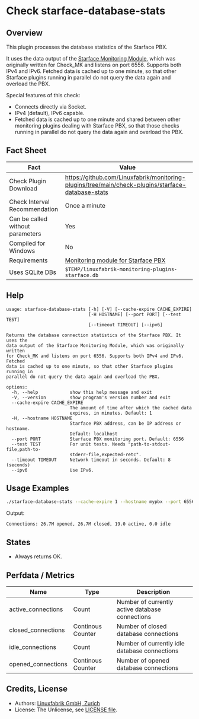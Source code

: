 # Check starface-database-stats

## Overview

This plugin processes the database statistics of the Starface PBX.

It uses the data output of the [Starface Monitoring Module](https://wiki.fluxpunkt.de/display/FPW/Monitoring), which was originally written for Check_MK and listens on port 6556. Supports both IPv4 and IPv6. Fetched data is cached up to one minute, so that other Starface plugins running in parallel do not query the data again and overload the PBX.

Special features of this check:

* Connects directly via Socket.
* IPv4 (default), IPv6 capable.
* Fetched data is cached up to one minute and shared between other monitoring plugins dealing with Starface PBX, so that those checks running in parallel do not query the data again and overload the PBX.


## Fact Sheet

| Fact | Value |
|----|----|
| Check Plugin Download                 | <https://github.com/Linuxfabrik/monitoring-plugins/tree/main/check-plugins/starface-database-stats> |
| Check Interval Recommendation         | Once a minute |
| Can be called without parameters      | Yes |
| Compiled for Windows                  | No |
| Requirements                          | [Monitoring module for Starface PBX](https://wiki.fluxpunkt.de/display/FPW/Monitoring) |
| Uses SQLite DBs                       | `$TEMP/linuxfabrik-monitoring-plugins-starface.db` |


## Help

```text
usage: starface-database-stats [-h] [-V] [--cache-expire CACHE_EXPIRE]
                               [-H HOSTNAME] [--port PORT] [--test TEST]
                               [--timeout TIMEOUT] [--ipv6]

Returns the database connection statistics of the Starface PBX. It uses the
data output of the Starface Monitoring Module, which was originally written
for Check_MK and listens on port 6556. Supports both IPv4 and IPv6. Fetched
data is cached up to one minute, so that other Starface plugins running in
parallel do not query the data again and overload the PBX.

options:
  -h, --help            show this help message and exit
  -V, --version         show program's version number and exit
  --cache-expire CACHE_EXPIRE
                        The amount of time after which the cached data
                        expires, in minutes. Default: 1
  -H, --hostname HOSTNAME
                        Starface PBX address, can be IP address or hostname.
                        Default: localhost
  --port PORT           Starface PBX monitoring port. Default: 6556
  --test TEST           For unit tests. Needs "path-to-stdout-file,path-to-
                        stderr-file,expected-retc".
  --timeout TIMEOUT     Network timeout in seconds. Default: 8 (seconds)
  --ipv6                Use IPv6.
```


## Usage Examples

```bash
./starface-database-stats --cache-expire 1 --hostname mypbx --port 6556 --timeout 3
```

Output:

```text
Connections: 26.7M opened, 26.7M closed, 19.0 active, 0.0 idle
```


## States

* Always returns OK.


## Perfdata / Metrics

| Name | Type | Description |
|----|----|----|
| active_connections | Count | Number of currently active database connections |
| closed_connections | Continous Counter | Number of closed database connections |
| idle_connections | Count | Number of currently idle database connections |
| opened_connections | Continous Counter | Number of opened database connections |


## Credits, License

* Authors: [Linuxfabrik GmbH, Zurich](https://www.linuxfabrik.ch)
* License: The Unlicense, see [LICENSE file](https://unlicense.org/).
